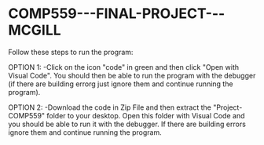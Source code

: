 ﻿# COMP559---FINAL-PROJECT---MCGILL
 
 Follow these steps to run the program:
 
OPTION 1: 
          -Click on the icon "code" in green and then click "Open with Visual Code". You should then be able to run the program with the debugger (if there are building errorg just ignore them and continue running the program).
          
OPTION 2:
          -Download the code in Zip File and then extract the "Project-COMP559" folder to your desktop. Open this folder with Visual Code and you should be able to run it with the debugger. If there are building errors ignore them and continue running the program.
